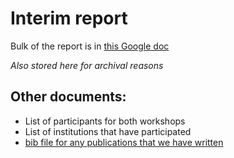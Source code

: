 
# Interim report

Bulk of the report is in [this Google doc](https://docs.google.com/document/d/1eszltZaH1MJWfLuoheHV-DYAbAgNwcH360R0C7wg_tk/edit)

_Also stored here for archival reasons_

## Other documents:

- List of participants for both workshops
- List of institutions that have participated
- [bib file for any publications that we have written](papers.bib)
